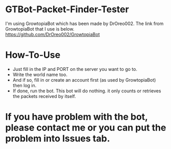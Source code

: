 # GTBot-Packet-Finder-Tester
I'm using GrowtopiaBot which has been made by DrOreo002. The link from GrowtopiaBot that I use is below.
https://github.com/DrOreo002/GrowtopiaBot

# How-To-Use
- Just fill in the IP and PORT on the server you want to go to.
- Write the world name too.
- And if so, fill in or create an account first (as used by GrowtopiaBot) then log in.
- If done, run the bot. This bot will do nothing. it only counts or retrieves the packets received by itself.

# If you have problem with the bot, please contact me or you can put the problem into Issues tab.
